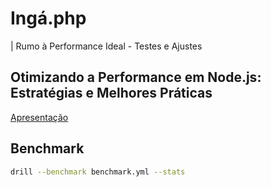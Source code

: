 # Ingá.php

| Rumo à Performance Ideal - Testes e Ajustes

## Otimizando a Performance em Node.js: Estratégias e Melhores Práticas

[Apresentação](https://pitch.com/v/pedroentringer-devparana-nodejs-xgnwbp)

## Benchmark

```sh
drill --benchmark benchmark.yml --stats
```
